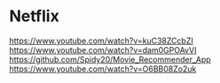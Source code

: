 # Netflix

https://www.youtube.com/watch?v=kuC38ZCcbZI
https://www.youtube.com/watch?v=dam0GPOAvVI
https://github.com/Spidy20/Movie_Recommender_App
https://www.youtube.com/watch?v=O6BB08Zo2uk